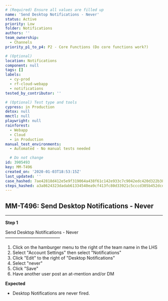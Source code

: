 ```yaml
---
# (Required) Ensure all values are filled up
name: 'Send Desktop Notifications - Never'
status: Active
priority: Low
folder: Notifications
authors: ''
team_ownership:
  - Channels
priority_p1_to_p4: P2 - Core Functions (Do core functions work?)

# (Optional)
location: Notifications
component: null
tags: []
labels:
  - cy-prod
  - rf-cloud-webapp
  - notifications
tested_by_contributor: ''

# (Optional) Test type and tools
cypress: in Production
detox: null
mmctl: null
playwright: null
rainforest:
  - Webapp
  - Cloud
  - in Production
manual_test_environments:
  - Automated - No manual tests needed

  # Do not change
id: 3905493
key: MM-T496
created_on: '2020-01-03T18:53:15Z'
last_updated: ''
case_hashed: 7ae42818d412e5e9f319064a438f61c142e933c7c9042edc420d322b38ca244eab1e2c2eca58a4b77f620759ef4bf3d6
steps_hashed: a3a8624323dadab61334540ea9cf413fc80d33921c5cccd305b452dcd1723df281a0c03b53a2e6af325a7a00d06f75cb
---
```


<!-- (Auto-generated) Based on frontmatter's "key" and "name" -->

## MM-T496: Send Desktop Notifications - Never

---

**Step 1**

Send Desktop Notifications - Never\
–––––––––––––––––––––––––

1. Click on the hamburger menu to the right of the team name in the LHS
2. Select "Account Settings" then select "Notifications"
3. Click "Edit" to the right of "Desktop Notifications"
4. Select "never"
5. Click "Save"
6. Have another user post an at-mention and/or DM

**Expected**

- Desktop Notifications are never fired.
